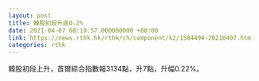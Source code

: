 ```yaml
---
layout: post
title: 韓股初段升逾0.2%
date: 2021-04-07 08:10:57.000000000 +08:00
link: https://news.rthk.hk/rthk/ch/component/k2/1584494-20210407.htm
categories: rthk
---
```


韓股初段上升，首爾綜合指數報3134點，升7點，升幅0.22%。
